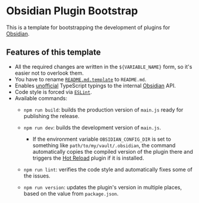 # Obsidian Plugin Bootstrap

This is a template for bootstrapping the development of plugins for [Obsidian](https://obsidian.md/).

## Features of this template

- All the required changes are written in the `${VARIABLE_NAME}` form, so it's easier not to overlook them.
- You have to rename [`README.md.template`](./README.md.template) to `README.md`.
- Enables [unofficial](https://github.com/Fevol/obsidian-typings/) TypeScript typings to the internal [Obsidian](https://obsidian.md/) API.
- Code style is forced via [`ESLint`](https://eslint.org/).
- Available commands:
  - `npm run build`: builds the production version of `main.js` ready for publishing the release.

  - `npm run dev`: builds the development version of `main.js`.

    - If the environment variable `OBSIDIAN_CONFIG_DIR` is set to something like `path/to/my/vault/.obsidian`, the command automatically copies the compiled version of the plugin there and triggers the [Hot Reload](https://github.com/pjeby/hot-reload) plugin if it is installed.

  - `npm run lint`: verifies the code style and automatically fixes some of the issues.

  - `npm run version`: updates the plugin's version in multiple places, based on the value from `package.json`.
